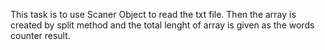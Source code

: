 This task is to use Scaner Object to read the txt file.
Then the array is created by split method and the total lenght of array is given as the words counter result.